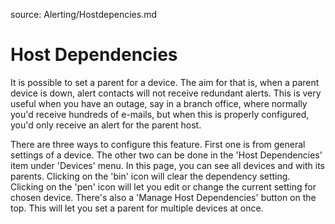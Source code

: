 source: Alerting/Hostdepencies.md

# Host Dependencies

It is possible to set a parent for a device. The aim for that is, when a parent device is down, alert contacts will not receive redundant alerts. This is very useful when you have an outage, say in a branch office, where normally you'd receive hundreds of e-mails, but when this is properly configured, you'd only receive an alert for the parent host.

There are three ways to configure this feature. First one is from general settings of a device. The other two can be done in the 'Host Dependencies' item under 'Devices' menu. In this page, you can see all devices and with its parents. Clicking on the 'bin' icon will clear the dependency setting. Clicking on the 'pen' icon will let you edit or change the current setting for chosen device. There's also a 'Manage Host Dependencies' button on the top. This will let you set a parent for multiple devices at once. 
